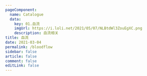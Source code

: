 ```yaml
---
pageComponent: 
  name: Catalogue
  data: 
    key: 01.血流
    imgUrl: https://i.loli.net/2021/05/07/NLBtdWl3ZouEgXC.png
    description: 血流相关
title: 血流
date: 2021-03-04
permalink: /bloodflow
sidebar: false
article: false
comment: false
editLink: false
---
```


